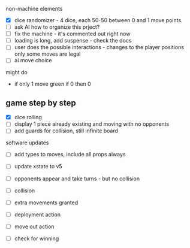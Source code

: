 
non-machine elements
- [x] dice randomizer - 4 dice, each 50-50 between 0 and 1 move points
- [ ] ask AI how to organize this prject?
- [ ] fix the machine - it's commented out right now
- [ ] loading is long, add suspense - check the docs
- [ ] user does the possible interactions - changes to the player positions
only some moves are legal
- [ ]  ai move choice

might do 
-  if only 1 move green if 0 then 0

## game step by step
- [x] dice rolling
- [ ] display 1 piece already existing and moving with no opponents
- [ ] add guards for collision, still infinite board

software updates
- [ ] add types to moves, include all props always
- [ ] update xstate to v5

- [ ] opponents appear and take turns - but no collision
- [ ] collision
- [ ] extra movements granted
- [ ] deployment action
- [ ] move out action
- [ ] check for winning
